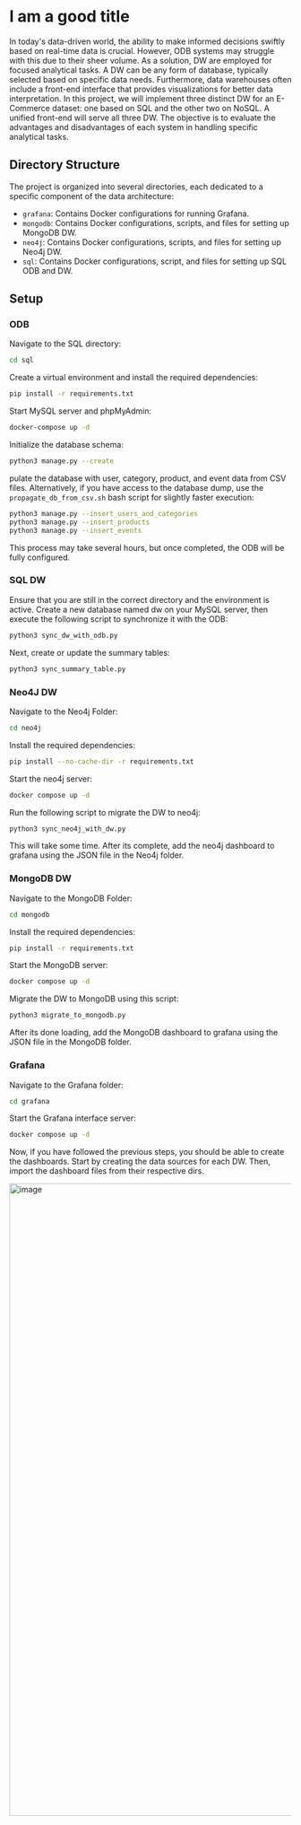 # I am a good title  

In today's data-driven world, the ability to make informed decisions swiftly based on real-time data is crucial. However, ODB systems may struggle with this due to their sheer volume. As a solution, DW are employed for focused analytical tasks. A DW can be any form of database, typically selected based on specific data needs. Furthermore, data warehouses often include a front-end interface that provides visualizations for better data interpretation. In this project, we will implement three distinct DW for an E-Commerce dataset: one based on SQL and the other two on NoSQL. A unified front-end will serve all three DW. The objective is to evaluate the advantages and disadvantages of each system in handling specific analytical tasks.


## Directory Structure

The project is organized into several directories, each dedicated to a specific component of the data architecture:

- `grafana`: Contains Docker configurations for running Grafana.
- `mongodb`: Contains Docker configurations, scripts, and files for setting up MongoDB DW.
- `neo4j`: Contains Docker configurations, scripts, and files for setting up Neo4j DW.
- `sql`: Contains  Docker configurations, script, and files for setting up SQL ODB and DW.

## Setup

### ODB

Navigate to the SQL directory:

```sh
cd sql
```

Create a virtual environment and install the required dependencies:

```sh
pip install -r requirements.txt
```

Start MySQL server and phpMyAdmin:
```sh
docker-compose up -d
```

Initialize the database schema:

```sh
python3 manage.py --create
```

pulate the database with user, category, product, and event data from CSV files. Alternatively, if you have access to the database dump, use the `propagate_db_from_csv.sh` bash script for slightly faster execution:

```sh
python3 manage.py --insert_users_and_categories
python3 manage.py --insert_products
python3 manage.py --insert_events
```

This process may take several hours, but once completed, the ODB will be fully configured.

### SQL DW

Ensure that you are still in the correct directory and the environment is active. Create a new database named dw on your MySQL server, then execute the following script to synchronize it with the ODB:

```sh
python3 sync_dw_with_odb.py
```

Next, create or update the summary tables:

```sh
python3 sync_summary_table.py
```


### Neo4J DW

Navigate to the Neo4j Folder:

```sh
cd neo4j
```

Install the required dependencies:

```sh
pip install --no-cache-dir -r requirements.txt
```

Start the neo4j server:

```sh
docker compose up -d
```

Run the following script to migrate the DW to neo4j:

```sh
python3 sync_neo4j_with_dw.py
```

This will take some time. After its complete, add the neo4j dashboard to grafana using the JSON file in the Neo4j folder.


### MongoDB DW

Navigate to the MongoDB Folder:

```sh
cd mongodb
```

Install the required dependencies:

```sh
pip install -r requirements.txt
```

Start the MongoDB server:

```sh
docker compose up -d
```

Migrate the DW to MongoDB using this script:

```sh
python3 migrate_to_mongodb.py
```

After its done loading, add the MongoDB dashboard to grafana using the JSON file in the MongoDB folder.

### Grafana

Navigate to the Grafana folder:

```sh
cd grafana
```

Start the Grafana interface server:

```sh
docker compose up -d
```

Now, if you have followed the previous steps, you should be able to create the dashboards. Start by creating the data sources for each DW. Then, import the dashboard files from their respective dirs.

<img width="1128" alt="image" src="https://github.com/GabrielTorland/project_idm/assets/80287447/d8f55105-329e-4751-b29d-beaf77ab14c8">

